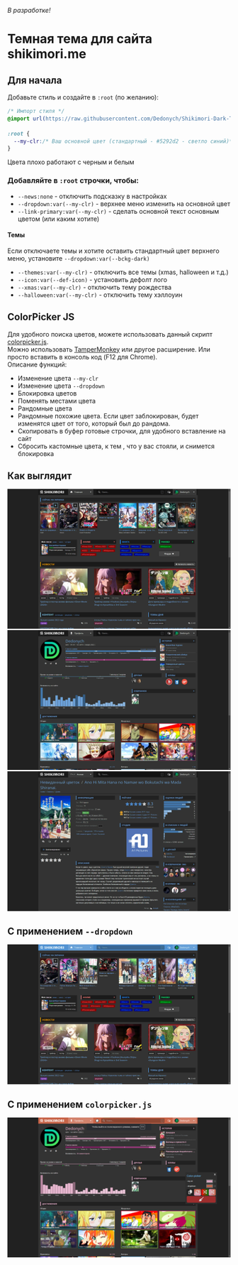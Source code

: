 _В разработке!_

# Темная тема для сайта shikimori.me

## Для начала

Добавьте стиль и создайте в `:root` (по желанию):

```css
/* Импорт стиля */
@import url(https://raw.githubusercontent.com/Dedonych/Shikimori-Dark-Theme/master/shikimori_dark.css);

:root {
  --my-clr:/* Ваш основной цвет (стандартный - #5292d2 - светло синий)*/ ;
}
```

Цвета плохо работают с черным и белым

### Добавляйте в `:root` строчки, чтобы:<br>

- `--news:none` - отключить подсказку в настройках <br>
- `--dropdown:var(--my-clr)` - верхнее меню изменить на основной цвет<br>
- `--link-primary:var(--my-clr)` - сделать основной текст основным цветом (или каким хотите)<br>

#### Темы

Если отключаете темы и хотите оставить стандартный цвет верхнего меню, установите `--dropdown:var(--bckg-dark)`

- `--themes:var(--my-clr)` - отключить все темы (xmas, halloween и т.д.)<br>
- `--icon:var(--def-icon)` - установить дефолт лого
  <br>
- `--xmas:var(--my-clr)` - отключить тему рождества <br>
- `--halloween:var(--my-clr)` - отключить тему хэллоуин

## ColorPicker JS

Для удобного поиска цветов, можете использовать данный скрипт [colorpicker.js](colorpicker.js).
<br>
Можно использовать [TamperMonkey](https://www.tampermonkey.net/) или другое расширение. Или просто вставить в консоль код (F12 для Chrome).
<br>
Описание функций:
 - Изменение цвета `--my-clr`
 - Изменение цвета `--dropdown`
 - Блокировка цветов
 - Поменять местами цвета
 - Рандомные цвета
 - Рандомные похожие цвета. Если цвет заблокирован, будет изменятся цвет от того, который был до рандома. 
 - Скопировать в буфер готовые строчки, для удобного вставление на сайт
 - Сбросить кастомные цвета, к тем , что у вас стояли, и снимется блокировка

## Как выглядит
![image](./posters/main.png)
![image](./posters/profile.png)
![image](./posters/title.png)
## С применением `--dropdown`
![image](./posters/colored.png)
##   С применением `colorpicker.js`
![image](./posters/colorpicker.png)